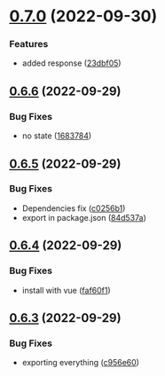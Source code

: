 # [0.7.0](https://github.com/mgibas/vue-router-fetch/compare/v0.6.6...v0.7.0) (2022-09-30)


### Features

* added response ([23dbf05](https://github.com/mgibas/vue-router-fetch/commit/23dbf0581a7d9dcb73e7e8fa345e60583d868757))



## [0.6.6](https://github.com/mgibas/vue-router-fetch/compare/v0.6.5...v0.6.6) (2022-09-29)


### Bug Fixes

* no state ([1683784](https://github.com/mgibas/vue-router-fetch/commit/1683784484a7868b31e57d456839edf756bc8e8b))



## [0.6.5](https://github.com/mgibas/vue-router-fetch/compare/v0.6.4...v0.6.5) (2022-09-29)


### Bug Fixes

* Dependencies fix ([c0256b1](https://github.com/mgibas/vue-router-fetch/commit/c0256b18291752f2bbec7617d0f13676242bd087))
* export in package.json ([84d537a](https://github.com/mgibas/vue-router-fetch/commit/84d537afa1eefb6e72655767b60913be260021ad))



## [0.6.4](https://github.com/mgibas/vue-router-fetch/compare/v0.6.3...v0.6.4) (2022-09-29)


### Bug Fixes

* install with vue ([faf60f1](https://github.com/mgibas/vue-router-fetch/commit/faf60f190828e9ca662ba3aeb016938473598c6e))



## [0.6.3](https://github.com/mgibas/vue-router-fetch/compare/v0.6.2...v0.6.3) (2022-09-29)


### Bug Fixes

* exporting everything ([c956e60](https://github.com/mgibas/vue-router-fetch/commit/c956e6060a35dee77a5c5980e37e40e6dd74c727))



